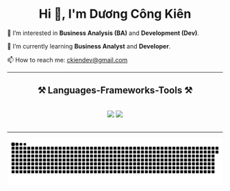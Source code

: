 <!DOCTYPE html>
<html lang="en">
<head>
    <meta charset="UTF-8">
    <meta name="viewport" content="width=device-width, initial-scale=1.0">
    <link rel="stylesheet" href="https://cdnjs.cloudflare.com/ajax/libs/font-awesome/6.0.0-beta3/css/all.min.css">
</head>
<body>

<div class="container">
    <div  align="center">
        <h1 align="center">Hi 👋, I'm Dương Công Kiên</h1>
    </div>
    <p>👀 I’m interested in <strong>Business Analysis (BA)</strong> and <strong>Development (Dev)</strong>.</p>
    <p>🌱 I’m currently learning <strong>Business Analyst</strong> and <strong>Developer</strong>.</p>
    <div class="contact">
        <p>📫 How to reach me: <a href="mailto:ckiendev@gmail.com">ckiendev@gmail.com</a></p>
    </div>
    <hr/>
   <h2 align="center">⚒️ Languages-Frameworks-Tools ⚒️</h2>
<br/>
<div align="center">
    <img src="https://skillicons.dev/icons?i=php,laravel,bootstrap,html,css,figma,javascript,mysql,github" />
    <img src="https://skillicons.dev/icons?i=java,c,firebase,mongodb,python,flask,vscode,git,r" />
    <br>
</div>
<br/>
<hr/>
</div>
</body>
</html>


![snake gif](https://github.com/Kine-code/Kine-code/blob/output/github-contribution-grid-snake-dark.svg)

